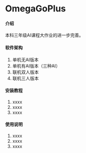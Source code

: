 # OmegaGoPlus

#### 介绍
本科三年级AI课程大作业的进一步完善。

#### 软件架构
1.  单机无AI版本
2.  单机有AI版本（三种AI）
3.  联机双人版本
4.  联机三人版本

#### 安装教程

1.  xxxx
2.  xxxx
3.  xxxx

#### 使用说明

1.  xxxx
2.  xxxx
3.  xxxx
